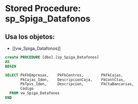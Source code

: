 # Stored Procedure: sp_Spiga_Datafonos

## Usa los objetos:
- [[vw_Spiga_Datafonos]]

```sql
create PROCEDURE [dbo].[sp_Spiga_Datafonos]
AS 
BEGIN

SELECT PkFkEmpresas,	PkFkCentros,		PkFkCajas,
	   PkCajas_Iden,	DescripcionCaja,	FkContCtas,
	   PkTpvs_Iden,		Descripcion,		FkCtaBancarias,
	   Codigo
  FROM vw_Spiga_Datafonos
END

```
